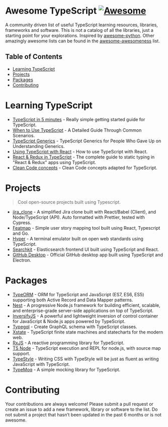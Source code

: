 
Awesome TypeScript [![Awesome](https://cdn.rawgit.com/sindresorhus/awesome/d7305f38d29fed78fa85652e3a63e154dd8e8829/media/badge.svg)](https://github.com/sindresorhus/awesome)
=============

A community driven list of useful TypeScript learning resources, libraries, frameworks and software. This is not a catalog of all the libraries, just a starting point for your explorations. Inspired by [awesome-python](https://github.com/vinta/awesome-python). Other amazingly awesome lists can be found in the [awesome-awesomeness](https://github.com/bayandin/awesome-awesomeness) list.

## Table of Contents

- [Learning TypeScript](#learning-typescript)
- [Projects](#packages)
- [Packages](#packages)
- [Contributing](#contributing)

# Learning TypeScript

- [TypeScript in 5 minutes](https://www.typescriptlang.org/docs/handbook/typescript-in-5-minutes.html) - Really simple getting started guide for TypeScript.
- [When to Use TypeScript](https://khalilstemmler.com/articles/when-to-use-typescript-guide/) - A Detailed Guide Through Common Scenarios.
- [TypeScript Generics](https://ts.chibicode.com/generics) - TypeScript Generics for People Who Gave Up on Understanding Generics.
- [Using TypeScript with React](https://simonknott.de/articles/Using-TypeScript-with-React.html) - How to use TypeScript with React.
- [React & Redux in TypeScript](https://github.com/piotrwitek/react-redux-typescript-guide) - The complete guide to static typing in "React & Redux" apps using TypeScript.
- [Clean Code concepts](https://github.com/labs42io/clean-code-typescript) - Clean Code concepts adapted for TypeScript.

# Projects

> Cool open-source projects built using Typescript.

- [jira_clone](https://github.com/oldboyxx/jira_clone) - A simplified Jira clone built with React/Babel (Client), and Node/TypeScript (API). Auto formatted with Prettier, tested with Cypress.
- [Featmap](https://github.com/amborle/featmap) - Simple user story mapping tool built using React, Typescript and Go.
- [Hyper](https://github.com/zeit/hyper) - A terminal emulator built on open web standards using TypeScript. 
- [Searchkit](https://github.com/searchkit/searchkit) - Elasticsearch frontend UI built using TypeScript and React.
- [GitHub Desktop](https://github.com/desktop/desktop) - Official GitHub desktop app built using TypeScript and Electron. 

# Packages

- [TypeORM](https://github.com/typeorm/typeorm) - ORM for TypeScript and JavaScript (ES7, ES6, ES5) supporting both Active Record and Data Mapper patterns.
- [Nest](https://github.com/nestjs/nest) - A progressive Node.js framework for building efficient, scalable, and enterprise-grade server-side applications on top of TypeScript.
- [InversifyJS](https://github.com/inversify/InversifyJS) - A powerful and lightweight inversion of control container for JavaScript & Node.js apps powered by TypeScript.
- [Typegql](https://github.com/prismake/typegql) - Create GraphQL schema with TypeScript classes.
- [Xstate](https://github.com/davidkpiano/xstate) - TypeScript finite state machines and statecharts for the modern web.
- [RxJS](https://github.com/ReactiveX/RxJS) - A reactive programming library for TypeScript.
- [TS Node](https://github.com/TypeStrong/ts-node) - TypeScript execution and REPL for node.js, with source map support.
- [TypeStyle](https://github.com/typestyle/typestyle) - Writing CSS with TypeStyle will be just as fluent as writing JavaScript with TypeScript.
- [TypeMoq](https://github.com/florinn/typemoq) - A simple mocking library for TypeScript.

# Contributing

Your contributions are always welcome! Please submit a pull request or create an issue to add a new framework, library or software to the list. Do not submit a project that hasn’t been updated in the past 6 months or is not awesome.
